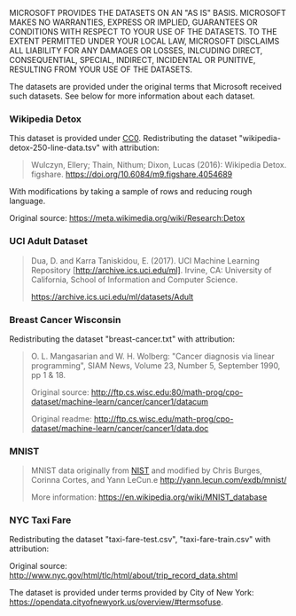 MICROSOFT PROVIDES THE DATASETS ON AN "AS IS" BASIS. MICROSOFT MAKES NO WARRANTIES, EXPRESS OR IMPLIED, GUARANTEES OR CONDITIONS WITH RESPECT TO YOUR USE OF THE DATASETS. TO THE EXTENT PERMITTED UNDER YOUR LOCAL LAW, MICROSOFT DISCLAIMS ALL LIABILITY FOR ANY DAMAGES OR LOSSES, INLCUDING DIRECT, CONSEQUENTIAL, SPECIAL, INDIRECT, INCIDENTAL OR PUNITIVE, RESULTING FROM YOUR USE OF THE DATASETS.

The datasets are provided under the original terms that Microsoft received such datasets. See below for more information about each dataset.

### Wikipedia Detox

This dataset is provided under [CC0](https://creativecommons.org/share-your-work/public-domain/cc0/). Redistributing the dataset "wikipedia-detox-250-line-data.tsv" with attribution:

> Wulczyn, Ellery; Thain, Nithum; Dixon, Lucas (2016): Wikipedia Detox. figshare. https://doi.org/10.6084/m9.figshare.4054689

With modifications by taking a sample of rows and reducing rough language.

Original source: https://meta.wikimedia.org/wiki/Research:Detox

### UCI Adult Dataset 

>Dua, D. and Karra Taniskidou, E. (2017). UCI Machine Learning Repository [http://archive.ics.uci.edu/ml]. Irvine, CA: University of California, School of Information and Computer Science.
>
>https://archive.ics.uci.edu/ml/datasets/Adult

### Breast Cancer Wisconsin

Redistributing the dataset "breast-cancer.txt" with attribution:

> O. L. Mangasarian and W. H. Wolberg: "Cancer diagnosis via linear programming", SIAM News, Volume 23, Number 5, September 1990, pp 1 & 18.
>
>  Original source: http://ftp.cs.wisc.edu:80/math-prog/cpo-dataset/machine-learn/cancer/cancer1/datacum
>
>  Original readme: http://ftp.cs.wisc.edu/math-prog/cpo-dataset/machine-learn/cancer/cancer1/data.doc

### MNIST

> MNIST data originally from [NIST](https://www.nist.gov) and modified by Chris Burges, Corinna Cortes, and Yann LeCun.e http://yann.lecun.com/exdb/mnist/
>
> More information: https://en.wikipedia.org/wiki/MNIST_database 

### NYC Taxi Fare

Redistributing the dataset "taxi-fare-test.csv", "taxi-fare-train.csv" with attribution:

Original source: http://www.nyc.gov/html/tlc/html/about/trip_record_data.shtml

The dataset is provided under terms provided by City of New York: https://opendata.cityofnewyork.us/overview/#termsofuse.
